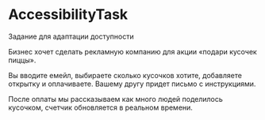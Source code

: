 # AccessibilityTask
Задание для адаптации доступности

Бизнес хочет сделать рекламную компанию для акции «подари кусочек пиццы». 

Вы вводите емейл, выбираете сколько кусочков хотите, добавляете открытку и оплачиваете. Вашему другу придет письмо с инструкциями. 

После оплаты мы рассказываем как много людей поделилось кусочком, счетчик обновляется в реальном времени. 
